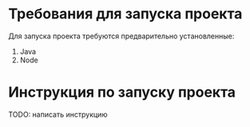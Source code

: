 # Требования для запуска проекта
Для запуска проекта требуются предварительно установленные:
1) Java
2) Node

# Инструкция по запуску проекта
TODO: написать инструкцию